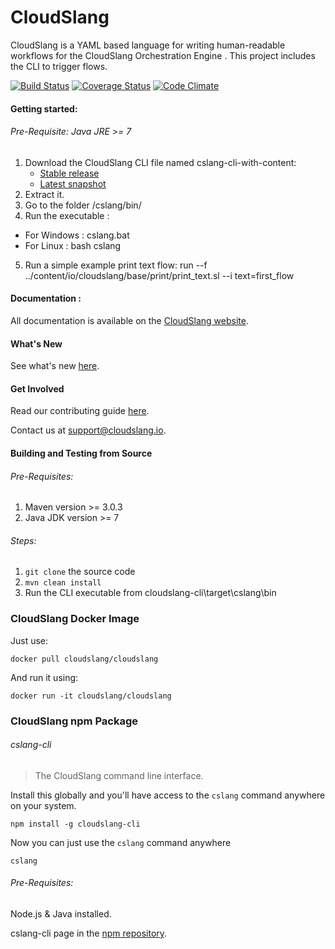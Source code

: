 CloudSlang
==============

CloudSlang is a YAML based language for writing human-readable workflows for the CloudSlang Orchestration Engine .
This project includes the CLI to trigger flows.

[![Build Status](https://travis-ci.org/CloudSlang/cloud-slang.svg?branch=master)](https://travis-ci.org/CloudSlang/cloud-slang)
[![Coverage Status](https://coveralls.io/repos/CloudSlang/cloud-slang/badge.svg?branch=master)](https://coveralls.io/r/CloudSlang/cloud-slang?branch=master)
[![Code Climate](https://codeclimate.com/github/CloudSlang/cloud-slang/badges/gpa.svg)](https://codeclimate.com/github/CloudSlang/cloud-slang)

#### Getting started:

###### Pre-Requisite: Java JRE >= 7

1. Download the CloudSlang CLI file named cslang-cli-with-content:
    + [Stable release](https://github.com/CloudSlang/cloud-slang/releases/latest)
    + [Latest snapshot](https://github.com/CloudSlang/cloud-slang/releases/)
2. Extract it.
3. Go to the folder /cslang/bin/
4. Run the executable :
  - For Windows : cslang.bat
  - For Linux : bash cslang
5. Run a simple example print text flow:  run --f ../content/io/cloudslang/base/print/print_text.sl --i text=first_flow

#### Documentation :

All documentation is available on the [CloudSlang website](http://www.cloudslang.io/#/docs).

#### What's New

See what's new [here](CHANGELOG.md).

#### Get Involved

Read our contributing guide [here](CONTRIBUTING.md).

Contact us at support@cloudslang.io.

#### Building and Testing from Source

###### Pre-Requisites:

1. Maven version >= 3.0.3
2. Java JDK version >= 7

###### Steps:

1. ```git clone``` the source code
2. ```mvn clean install```
3. Run the CLI executable from cloudslang-cli\target\cslang\bin

### CloudSlang Docker Image
Just use:

``` docker pull cloudslang/cloudslang ```

And run it using:

``` docker run -it cloudslang/cloudslang ```

### CloudSlang npm Package
###### cslang-cli
> The CloudSlang command line interface.

Install this globally and you'll have access to the `cslang` command anywhere on your system.

```shell
npm install -g cloudslang-cli
```

Now you can just use the `cslang` command anywhere
```shell
cslang
```

###### Pre-Requisites:
Node.js & Java installed.

cslang-cli page in the [npm repository](https://www.npmjs.com/package/cslang-cli).
